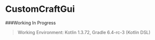 # CustomCraftGui

###Working In Progress
> Working Environment: Kotlin 1.3.72, Gradle 6.4-rc-3 (Kotlin DSL)